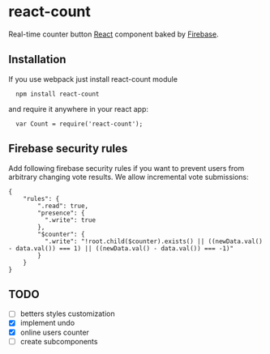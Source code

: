 react-count
===========
Real-time counter button [React](http://facebook.github.io/react/) component baked by [Firebase](https://www.firebase.com/).



## Installation

If you use webpack just install react-count module

```
  npm install react-count
```

and require it anywhere in your react app:

```
  var Count = require('react-count');
```

## Firebase security rules

Add following firebase security rules if you want to prevent users from arbitrary changing vote results.
We allow incremental vote submissions:


```
{
    "rules": {
        ".read": true,
        "presence": {
          ".write": true
        },
        "$counter": {
          ".write": "!root.child($counter).exists() || ((newData.val() - data.val()) === 1) || ((newData.val() - data.val()) === -1)"
        }
    }
}
```

## TODO

  - [ ] betters styles customization
  - [x] implement undo
  - [x] online users counter
  - [ ] create subcomponents